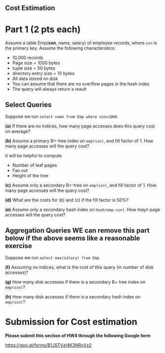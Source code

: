 
## Cost Estimation

# Part 1 (2 pts each)

Assume a table Emp(**ssn**, name, salary) of employee records, where `ssn` is the primary key.  Assume the following characteristics:
  * 10,000 records
  * Page size = 1000 bytes
  * tuple size = 50 bytes
  * directory entry size = 10 bytes
  * All data stored on disk
  * You can assume that there are no overflow pages in the hash index
  * The query will always return a result

## Select Queries

Suppose we run `select name from Emp where ssn=1000`.

**(a)**  If there are no indices, how many page accesses does this query cost on average?

**(b)** Assume a primary B+-tree index on `emp(ssn)`, and fill factor of 1. How many page accesses will the query cost?

It will be helpful to compute

* Number of leaf pages
* Fan out 
* Height of the tree

**(c)** Assume only a secondary B+-tree on `emp(ssn)`, and fill factor of 1. How many page accesses will the query cost?

**(d)** What are the costs for (b) and (c) if the fill factor is 50%?

**(e)** Assume only a secondary hash index on `Hash(emp.ssn)`. How mayn page accesses will the query cost?

## Aggregation Queries **WE can remove this part below if the above seems like a reasonable exercise**

Suppose we run `select max(salary) from Emp`

**(f)** Assuming no indices, what is the cost of this query (in number of disk accesses)?

**(g)** How many disk accesses if there is a secondary B+ tree index on `emp(ssn)`?

**(h)** How many disk accesses if there is a secondary hash index on `emp(ssn)`?


# Submission for Cost estimation

**Please submit this section of HW4 through the following Google form**

https://goo.gl/forms/B1JSTVzI4K3NRxVz2
